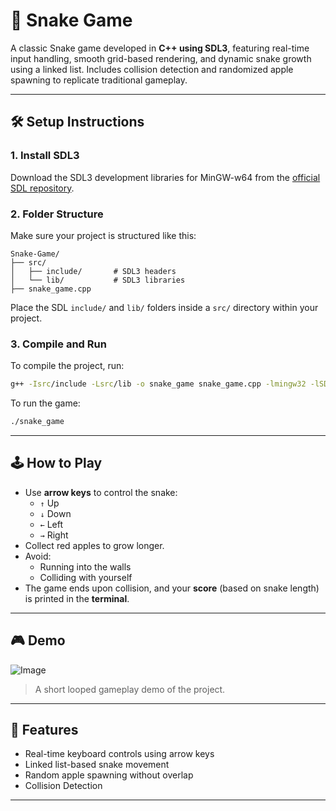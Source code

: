 # 🐍 Snake Game

A classic Snake game developed in **C++ using SDL3**, featuring real-time input handling, smooth grid-based rendering, and dynamic snake growth using a linked list. Includes collision detection and randomized apple spawning to replicate traditional gameplay.

---

## 🛠️ Setup Instructions

### 1. Install SDL3

Download the SDL3 development libraries for MinGW-w64 from the [official SDL repository](https://github.com/libsdl-org/SDL).

### 2. Folder Structure

Make sure your project is structured like this:

```
Snake-Game/
├── src/
│   ├── include/       # SDL3 headers
│   └── lib/           # SDL3 libraries
├── snake_game.cpp

```

Place the SDL `include/` and `lib/` folders inside a `src/` directory within your project.

### 3. Compile and Run

To compile the project, run:

```bash
g++ -Isrc/include -Lsrc/lib -o snake_game snake_game.cpp -lmingw32 -lSDL3
```

To run the game:

```bash
./snake_game
```

---

## 🕹️ How to Play

- Use **arrow keys** to control the snake:
  - `↑` Up
  - `↓` Down
  - `←` Left
  - `→` Right
- Collect red apples to grow longer.
- Avoid:
  - Running into the walls
  - Colliding with yourself
- The game ends upon collision, and your **score** (based on snake length) is printed in the **terminal**.

---

## 🎮 Demo

![Image](https://github.com/user-attachments/assets/c5793b26-9086-473d-a933-d6a495329ed9)

> A short looped gameplay demo of the project.

---

## 🚀 Features
- Real-time keyboard controls using arrow keys
- Linked list-based snake movement
- Random apple spawning without overlap  
- Collision Detection

---
